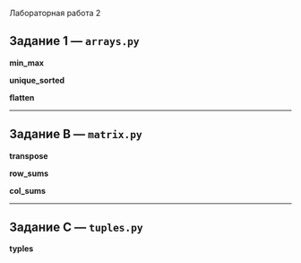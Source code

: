 Лабораторная работа 2
## Задание 1 — `arrays.py`

**min_max**


**unique_sorted**


**flatten**


---

## Задание B — `matrix.py`

**transpose**


**row_sums**


**col_sums**


---

## Задание C — `tuples.py`

**typles**
